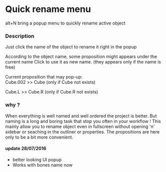 # Quick rename menu

alt+N bring a popup menu to quickly rename active object

### Description
Just click the name of the object to rename it right in the popup

According to the object name, some proposition might appears under the current name
Click to use it as new name.
(they appears only if the name is free)

Current proposition that may pop-up:  
Cube.002 >> Cube
(only if Cube not exists)

Cube.L >> Cube.R
(only if Cube.R not exists)


### why ?

When everything is well named and well ordered the project is better.
But naming is a long and boring task that stop you often in your workflow !
This mainly allow you to rename object even in fullscreen without opening 'n' sidebar or seaching in the outliner or properties.
The propositions are here only to be a bit more convenient.

#### update 28/07/2016

- better looking UI popup
- Works with bones name now
